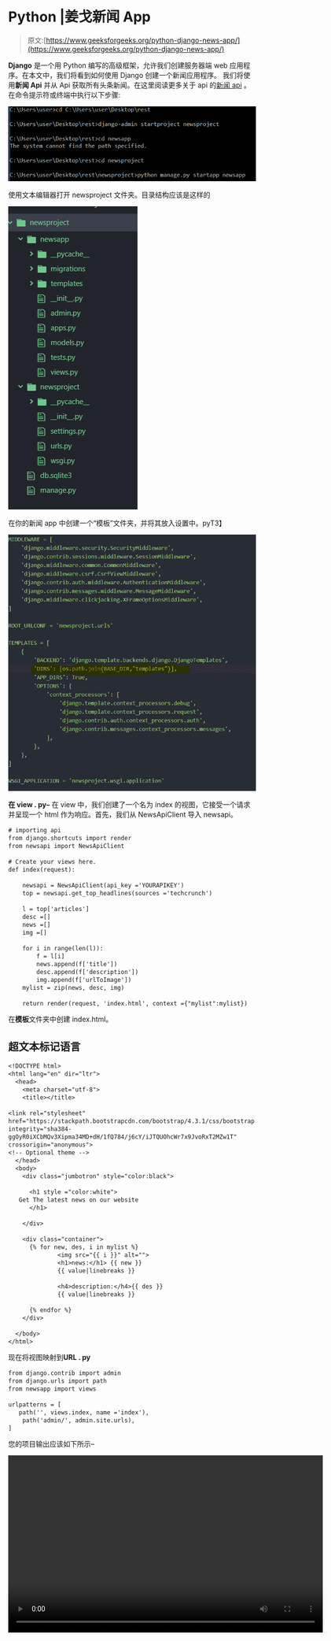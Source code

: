 # Python |姜戈新闻 App

> 原文:[https://www.geeksforgeeks.org/python-django-news-app/](https://www.geeksforgeeks.org/python-django-news-app/)

**Django** 是一个用 Python 编写的高级框架，允许我们创建服务器端 web 应用程序。在本文中，我们将看到如何使用 Django 创建一个新闻应用程序。
我们将使用**新闻 Api** 并从 Api 获取所有头条新闻。在这里阅读更多关于 api 的[新闻 api](https://newsapi.org/docs/client-libraries/python) 。
在命令提示符或终端中执行以下步骤:

![](img/551114faa3c0e8a0a81cdeb11bea2a91.png)

使用文本编辑器打开 newsproject 文件夹。目录结构应该是这样的

![](img/9979005f448f0cd0701b9a1235f1080f.png)

在你的新闻 app 中创建一个“模板”文件夹，并将其放入设置中。pyT3】

![](img/dec2cda98499ebd625369ca5f386e240.png)

**在 view . py–**
在 view 中，我们创建了一个名为 index 的视图，它接受一个请求并呈现一个 html 作为响应。首先，我们从 NewsApiClient 导入 newsapi。

```
# importing api
from django.shortcuts import render
from newsapi import NewsApiClient

# Create your views here. 
def index(request):

    newsapi = NewsApiClient(api_key ='YOURAPIKEY')
    top = newsapi.get_top_headlines(sources ='techcrunch')

    l = top['articles']
    desc =[]
    news =[]
    img =[]

    for i in range(len(l)):
        f = l[i]
        news.append(f['title'])
        desc.append(f['description'])
        img.append(f['urlToImage'])
    mylist = zip(news, desc, img)

    return render(request, 'index.html', context ={"mylist":mylist})
```

在**模板**文件夹中创建 index.html。

## 超文本标记语言

```
<!DOCTYPE html>
<html lang="en" dir="ltr">
  <head>
    <meta charset="utf-8">
    <title></title>

<link rel="stylesheet" href="https://stackpath.bootstrapcdn.com/bootstrap/4.3.1/css/bootstrap.min.css" integrity="sha384-ggOyR0iXCbMQv3Xipma34MD+dH/1fQ784/j6cY/iJTQUOhcWr7x9JvoRxT2MZw1T" crossorigin="anonymous">
<!-- Optional theme -->
  </head>
  <body>
    <div class="jumbotron" style="color:black">

      <h1 style ="color:white">
   Get The latest news on our website
      </h1>

    </div>

    <div class="container">
      {% for new, des, i in mylist %}
              <img src="{{ i }}" alt="">
              <h1>news:</h1> {{ new }}
              {{ value|linebreaks }}

              <h4>description:</h4>{{ des }}
              {{ value|linebreaks }}

      {% endfor %}
    </div>

  </body>
</html>
```

现在将视图映射到**URL . py**

```
from django.contrib import admin
from django.urls import path
from newsapp import views

urlpatterns = [
   path('', views.index, name ='index'),
    path('admin/', admin.site.urls),
]
```

您的项目输出应该如下所示–

<video class="wp-video-shortcode" id="video-319052-1" width="640" height="360" preload="metadata" controls=""><source type="video/mp4" src="https://media.geeksforgeeks.org/wp-content/uploads/20190626143109/screen_recorder_video_2019_26_6_14_29_59.mp4?_=1">[https://media.geeksforgeeks.org/wp-content/uploads/20190626143109/screen_recorder_video_2019_26_6_14_29_59.mp4](https://media.geeksforgeeks.org/wp-content/uploads/20190626143109/screen_recorder_video_2019_26_6_14_29_59.mp4)</video>